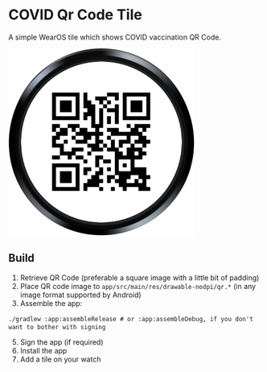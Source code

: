 # COVID Qr Code Tile

A simple WearOS tile which shows COVID vaccination QR Code.

![](screenshot.png)

## Build

1. Retrieve QR Code (preferable a square image with a little bit of padding)
2. Place QR code image to `app/src/main/res/drawable-nodpi/qr.*` (in any image format supported by Android)
3. Assemble the app:

```shell
./gradlew :app:assembleRelease # or :app:assembleDebug, if you don't want to bother with signing  
```

5. Sign the app (if required)
6. Install the app
7. Add a tile on your watch

